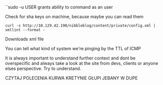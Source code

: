 ``sudo -u USER
grants ability to command as an user

Check for sha keys on machine, because maybe you can read them

```shell-session
curl -s http://10.129.42.190/nibbleblog/content/private/config.xml | xmllint --format -
```
Downloads xml file


You can tell what kind of system we're pinging by the TTL of ICMP

It is always important to understand further context and dont be overspecific and always take a look at the site from devs, clients or anyone elses perspective. Try to understand.


CZYTAJ POLECENIA KURWA KRETYNIE GŁUPI JEBANY W DUPE